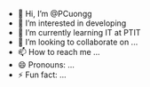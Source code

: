 - 👋 Hi, I’m @PCuongg
- 👀 I’m interested in developing
- 🌱 I’m currently learning IT at PTIT
- 💞️ I’m looking to collaborate on ...
- 📫 How to reach me ...
- 😄 Pronouns: ...
- ⚡ Fun fact: ...

<!---
PCuongg/PCuongg is a ✨ special ✨ repository because its `README.md` (this file) appears on your GitHub profile.
You can click the Preview link to take a look at your changes.
--->
